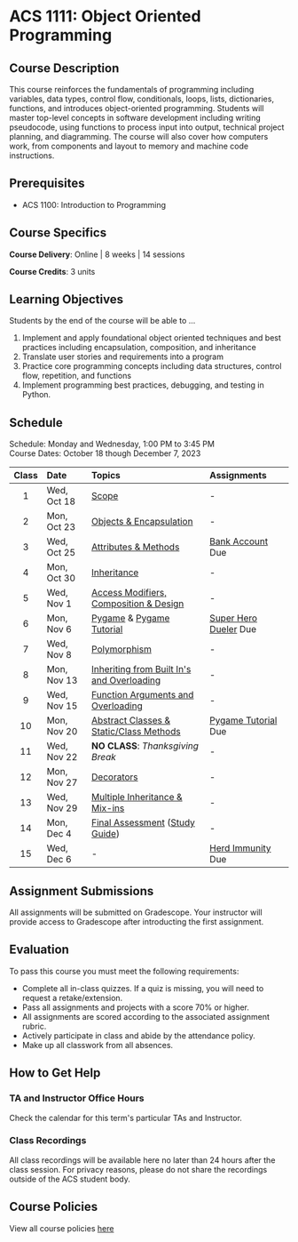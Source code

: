 # ACS 1111: Object Oriented Programming

## Course Description

This course reinforces the fundamentals of programming including variables, data types, control flow, conditionals, loops, lists, dictionaries, functions, and introduces object-oriented programming. Students will master top-level concepts in software development including writing pseudocode, using functions to process input into output, technical project planning, and diagramming. The course will also cover how computers work, from components and layout to memory and machine code instructions.

## Prerequisites

- ACS 1100: Introduction to Programming

## Course Specifics

**Course Delivery**: Online | 8 weeks | 14 sessions

**Course Credits**: 3 units 

## Learning Objectives

Students by the end of the course will be able to ...

1. Implement and apply foundational object oriented techniques and best practices including encapsulation, composition, and inheritance
1. Translate user stories and requirements into a program
1. Practice core programming concepts including data structures, control flow, repetition, and functions
1. Implement programming best practices, debugging, and testing in Python.

## Schedule

Schedule: Monday and Wednesday, 1:00 PM to 3:45 PM <br>
Course Dates: October 18 though December 7, 2023

| Class | Date | Topics | Assignments |
|:-----:|:-----|:-------|:------------|
|  1 | Wed, Oct 18 | [Scope] | - |
|  2 | Mon, Oct 23 | [Objects & Encapsulation] | - |
|  3 | Wed, Oct 25 | [Attributes & Methods] | [Bank Account] Due |
|  4 | Mon, Oct 30 | [Inheritance] | - |  
|  5 | Wed, Nov 1 | [Access Modifiers, Composition & Design] | - |
|  6 | Mon, Nov 6 | [Pygame] & [Pygame Tutorial] | [Super Hero Dueler] Due |
|  7 | Wed, Nov 8 | [Polymorphism] | - |
| 8 | Mon, Nov 13 | [Inheriting from Built In's and Overloading] | - |
| 9 | Wed, Nov 15 | [Function Arguments and Overloading] | - |
| 10 | Mon, Nov 20 | [Abstract Classes & Static/Class Methods] | [Pygame Tutorial] Due |
| 11 | Wed, Nov 22 | **NO CLASS**: _Thanksgiving Break_ | - |
| 12 | Mon, Nov 27 | [Decorators] | - |
| 13 | Wed, Nov 29 | [Multiple Inheritance & Mix-ins] | - |
| 14 | Mon, Dec  4 | [Final Assessment](Projects/oop-challenge.md) ([Study Guide](study-guide.md)) | - |
| 15 | Wed, Dec  6 | - | [Herd Immunity] Due |

[Scope]: Lessons/scope.md
[Objects & Encapsulation]: Lessons/objects_encapsulation.md
[Attributes & Methods]: Lessons/attributes_methods.md
[Access Modifiers, Composition & Design]: Lessons/access_modifiers_composition_design.md
[Inheritance]: Lessons/inheritance_overriding.md
[Pygame]: Lessons/pygame.md
[Polymorphism]: Lessons/polymorphism.md
[Inheriting from Built In's and Overloading]: Lessons/inheriting_builtin_overloading.md
[Function Arguments and Overloading]: Lessons/function_arguments.md
[Decorators]: Lessons/decorators.md
[Abstract Classes & Static/Class Methods]: Lessons/abstract_classes_static_methods.md
[Multiple Inheritance & Mix-ins]: Lessons/multi_inheritance_mixins.md
[How Computers Work]: Lessons/how_computers_work.md

[Superhero Team Dueler]: https://www.gradescope.com/courses/196280/assignments/777380
[OOP Design Challenge]: https://www.gradescope.com/courses/196280/assignments/777381


[Bank Account]: Lessons/bank_account.md
[Super Hero Dueler]: https://github.com/Tech-at-DU/Superhero-Team-Dueler
[Pygame Tutorial]: https://github.com/Tech-at-DU/Pygame-Tutorial
[Herd Immunity]: https://github.com/Tech-at-DU/Herd-Immunity-Simulation 

 
## Assignment Submissions

All assignments will be submitted on Gradescope. Your instructor will provide access to Gradescope after introducting the first assignment.

## Evaluation

To pass this course you must meet the following requirements:

- Complete all in-class quizzes. If a quiz is missing, you will need to request a retake/extension.
- Pass all assignments and projects with a score 70% or higher.
- All assignments are scored according to the associated assignment rubric.
- Actively participate in class and abide by the attendance policy.
- Make up all classwork from all absences.

## How to Get Help

### TA and Instructor Office Hours

Check the calendar for this term's particular TAs and Instructor.

### Class Recordings

All class recordings will be available here no later than 24 hours after the class session. For privacy reasons, please do not share the recordings outside of the ACS student body.

## Course Policies

View all course policies [here](https://docs.google.com/document/d/132gwMpRoy7NdRmH8_pV_ZbOvd54rwHq_ZBhzD6eOe1o/edit)
